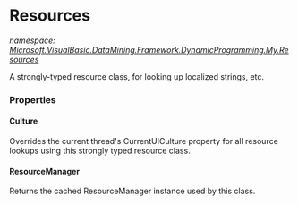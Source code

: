 ﻿# Resources
_namespace: <a href="#" onClick="load('/docs/Microsoft.VisualBasic.DataMining.Framework.DynamicProgramming.My.Resources/index.md')">Microsoft.VisualBasic.DataMining.Framework.DynamicProgramming.My.Resources</a>_

A strongly-typed resource class, for looking up localized strings, etc.




### Properties

#### Culture
Overrides the current thread's CurrentUICulture property for all
 resource lookups using this strongly typed resource class.
#### ResourceManager
Returns the cached ResourceManager instance used by this class.
